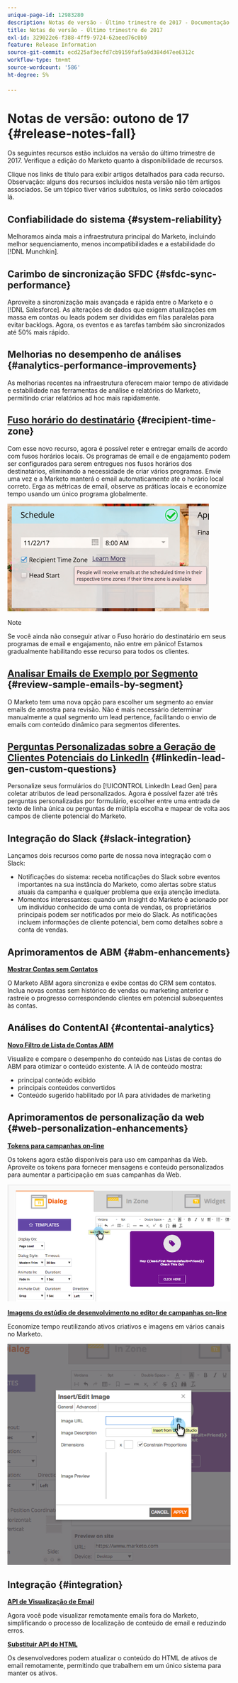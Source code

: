 ```yaml
---
unique-page-id: 12983280
description: Notas de versão - Último trimestre de 2017 - Documentação do Marketo - Documentação do produto
title: Notas de versão - Último trimestre de 2017
exl-id: 329022e6-f388-4ff9-9724-62aeed76c0b9
feature: Release Information
source-git-commit: ecd225af3ecfd7cb9159faf5a9d384d47ee6312c
workflow-type: tm+mt
source-wordcount: '586'
ht-degree: 5%

---
```


# Notas de versão: outono de 17 {#release-notes-fall}

Os seguintes recursos estão incluídos na versão do último trimestre de 2017. Verifique a edição do Marketo quanto à disponibilidade de recursos.

Clique nos links de título para exibir artigos detalhados para cada recurso. Observação: alguns dos recursos incluídos nesta versão não têm artigos associados. Se um tópico tiver vários subtítulos, os links serão colocados lá.

## Confiabilidade do sistema {#system-reliability}

Melhoramos ainda mais a infraestrutura principal do Marketo, incluindo melhor sequenciamento, menos incompatibilidades e a estabilidade do [!DNL Munchkin].

## Carimbo de sincronização SFDC {#sfdc-sync-performance}

Aproveite a sincronização mais avançada e rápida entre o Marketo e o [!DNL Salesforce]. As alterações de dados que exigem atualizações em massa em contas ou leads podem ser divididas em filas paralelas para evitar backlogs. Agora, os eventos e as tarefas também são sincronizados até 50% mais rápido.

## Melhorias no desempenho de análises {#analytics-performance-improvements}

As melhorias recentes na infraestrutura oferecem maior tempo de atividade e estabilidade nas ferramentas de análise e relatórios do Marketo, permitindo criar relatórios ad hoc mais rapidamente.

## [Fuso horário do destinatário](/help/marketo/product-docs/email-marketing/email-programs/email-program-actions/scheduling-with-recipient-time-zone/understanding-recipient-time-zone.md) {#recipient-time-zone}

Com esse novo recurso, agora é possível reter e entregar emails de acordo com fusos horários locais. Os programas de email e de engajamento podem ser configurados para serem entregues nos fusos horários dos destinatários, eliminando a necessidade de criar vários programas. Envie uma vez e a Marketo manterá o email automaticamente até o horário local correto. Erga as métricas de email, observe as práticas locais e economize tempo usando um único programa globalmente.

![](assets/image2017-11-29-8-3a45-3a47.png)

>[!NOTE]
>
>Se você ainda não conseguir ativar o Fuso horário do destinatário em seus programas de email e engajamento, não entre em pânico! Estamos gradualmente habilitando esse recurso para todos os clientes.

## [Analisar Emails de Exemplo por Segmento](/help/marketo/product-docs/email-marketing/general/creating-an-email/send-a-sample-email.md) {#review-sample-emails-by-segment}

O Marketo tem uma nova opção para escolher um segmento ao enviar emails de amostra para revisão. Não é mais necessário determinar manualmente a qual segmento um lead pertence, facilitando o envio de emails com conteúdo dinâmico para segmentos diferentes.

## [Perguntas Personalizadas sobre a Geração de Clientes Potenciais do LinkedIn](/help/marketo/product-docs/demand-generation/social/social-functions/set-up-linkedin-lead-gen-forms.md) {#linkedin-lead-gen-custom-questions}

Personalize seus formulários do [!UICONTROL LinkedIn Lead Gen] para coletar atributos de lead personalizados. Agora é possível fazer até três perguntas personalizadas por formulário, escolher entre uma entrada de texto de linha única ou perguntas de múltipla escolha e mapear de volta aos campos de cliente potencial do Marketo.

## Integração do Slack {#slack-integration}

Lançamos dois recursos como parte de nossa nova integração com o Slack:

* Notificações do sistema: receba notificações do Slack sobre eventos importantes na sua instância do Marketo, como alertas sobre status atuais da campanha e qualquer problema que exija atenção imediata.
* Momentos interessantes: quando um Insight do Marketo é acionado por um indivíduo conhecido de uma conta de vendas, os proprietários principais podem ser notificados por meio do Slack. As notificações incluem informações de cliente potencial, bem como detalhes sobre a conta de vendas.

## Aprimoramentos de ABM {#abm-enhancements}

**[Mostrar Contas sem Contatos](https://docs.marketo.com/x/fKCt)**

O Marketo ABM agora sincroniza e exibe contas do CRM sem contatos. Inclua novas contas sem histórico de vendas ou marketing anterior e rastreie o progresso correspondendo clientes em potencial subsequentes às contas.

## Análises do ContentAI {#contentai-analytics}

**[Novo Filtro de Lista de Contas ABM](https://docs.marketo.com/x/1BPG)**

Visualize e compare o desempenho do conteúdo nas Listas de contas do ABM para otimizar o conteúdo existente. A IA de conteúdo mostra:

* principal conteúdo exibido
* principais conteúdos convertidos
* Conteúdo sugerido habilitado por IA para atividades de marketing

## Aprimoramentos de personalização da web {#web-personalization-enhancements}

**[Tokens para campanhas on-line](/help/marketo/product-docs/web-personalization/working-with-web-campaigns/using-the-web-personalization-rich-text-editor.md)**

Os tokens agora estão disponíveis para uso em campanhas da Web. Aproveite os tokens para fornecer mensagens e conteúdo personalizados para aumentar a participação em suas campanhas da Web.

![](assets/image2017-11-16-11-3a25-3a7.png)

**[Imagens do estúdio de desenvolvimento no editor de campanhas on-line](/help/marketo/product-docs/web-personalization/working-with-web-campaigns/using-the-web-personalization-rich-text-editor.md)**

Economize tempo reutilizando ativos criativos e imagens em vários canais no Marketo.

![](assets/image2017-11-16-11-3a26-3a10.png)

## Integração  {#integration}

**[API de Visualização de Email](https://experienceleague.adobe.com/en/docs/marketo-developer/marketo/email-scripting)**

Agora você pode visualizar remotamente emails fora do Marketo, simplificando o processo de localização de conteúdo de email e reduzindo erros.

**[Substituir API do HTML](https://experienceleague.adobe.com/en/docs/marketo-developer/marketo/email-scripting)**

Os desenvolvedores podem atualizar o conteúdo do HTML de ativos de email remotamente, permitindo que trabalhem em um único sistema para manter os ativos.
